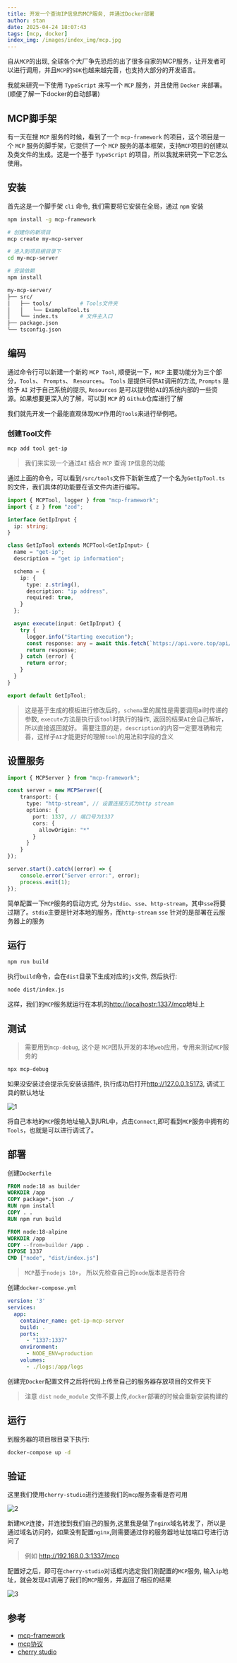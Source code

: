 ```yaml
---
title: 开发一个查询IP信息的MCP服务, 并通过Docker部署
author: stan
date: 2025-04-24 18:07:43
tags: [mcp, docker]
index_img: /images/index_img/mcp.jpg
---
```


自从`MCP`的出现, 全球各个大厂争先恐后的出了很多自家的MCP服务，让开发者可以进行调用，并且`MCP`的`SDK`也越来越完善，也支持大部分的开发语言。

我就来研究一下使用 `TypeScript` 来写一个 `MCP` 服务，并且使用 `Docker` 来部署。(顺便了解一下docker的自动部署)

## MCP脚手架

有一天在搜 `MCP` 服务的时候，看到了一个  `mcp-framework` 的项目，这个项目是一个 `MCP` 服务的脚手架，它提供了一个 `MCP` 服务的基本框架，支持`MCP`项目的创建以及类文件的生成。这是一个基于 `TypeScript` 的项目，所以我就来研究一下它怎么使用。

## 安装
首先这是一个脚手架 `cli` 命令, 我们需要将它安装在全局，通过 `npm` 安装

```bash
npm install -g mcp-framework

# 创建你的新项目
mcp create my-mcp-server

# 进入到项目根目录下
cd my-mcp-server

# 安装依赖
npm install
```

```bash
my-mcp-server/
├── src/
│   ├── tools/         # Tools文件夹
│   │   └── ExampleTool.ts
│   └── index.ts       # 文件主入口
├── package.json
└── tsconfig.json
```

## 编码

通过命令行可以新建一个新的 `MCP Tool`, 顺便说一下，`MCP` 主要功能分为三个部分，`Tools`、 `Prompts`、 `Resources`。
`Tools` 是提供可供`AI`调用的方法, `Prompts` 是给予 `AI` 对于自己系统的提示, `Resources` 是可以提供给`AI`的系统内部的一些资源。如果想要更深入的了解，可以到 `MCP` 的 `Github`仓库进行了解

我们就先开发一个最能直观体现`MCP`作用的`Tools`来进行举例吧。

### 创建Tool文件

```bash
mcp add tool get-ip 
```

> 我们来实现一个通过`AI` 结合 `MCP` 查询 `IP`信息的功能

通过上面的命令，可以看到`/src/tools`文件下新新生成了一个名为`GetIpTool.ts`的文件，我们具体的功能要在该文件内进行编写。

```typescript
import { MCPTool, logger } from "mcp-framework";
import { z } from "zod";

interface GetIpInput {
  ip: string;
}

class GetIpTool extends MCPTool<GetIpInput> {
  name = "get-ip";
  description = "get ip information";

  schema = {
    ip: {
      type: z.string(),
      description: "ip address",
      required: true,
    }
  };

  async execute(input: GetIpInput) {
    try {
      logger.info("Starting execution");
      const response: any = await this.fetch(`https://api.vore.top/api/IPdata?ip=${input.ip}`);
      return response;
    } catch (error) {
      return error; 
    }
  }
}

export default GetIpTool;
```

> 这是基于生成的模板进行修改后的，`schema`里的属性是需要调用ai时传递的参数, `execute`方法是执行该`tool`时执行的操作, 返回的结果`AI`会自己解析，所以直接返回就好。
> 需要注意的是，`description`的内容一定要准确和完善，这样子`AI`才能更好的理解`tool`的用法和字段的含义

## 设置服务

```typescript
import { MCPServer } from "mcp-framework";

const server = new MCPServer({
    transport: {
      type: "http-stream", // 设置连接方式为http stream
      options: {
        port: 1337, // 端口号为1337
        cors: {
          allowOrigin: "*"
        }
      }
    }
});

server.start().catch((error) => {
    console.error("Server error:", error);
    process.exit(1);
});

```

简单配置一下`MCP`服务的启动方式, 分为`stdio`、`sse`、`http-stream`，其中`sse`将要过期了。`stdio`主要是针对本地的服务，而`http-stream` `sse` 针对的是部署在云服务器上的服务

## 运行

```bash
npm run build

```

执行`build`命令，会在`dist`目录下生成对应的`js`文件, 然后执行:

```bash
node dist/index.js 
```

这样，我们的`MCP`服务就运行在本机的<http://localhostr:1337/mcp>地址上

## 测试

> 需要用到`mcp-debug`, 这个是 `MCP`团队开发的本地`web`应用，专用来测试`MCP`服务的

```bash
npx mcp-debug
```

如果没安装过会提示先安装该插件, 执行成功后打开<http://127.0.0.1:5173>, 调试工具的默认地址

![1](/images/mcp/1.jpg)

将自己本地的`MCP`服务地址输入到URL中，点击`Connect`,即可看到`MCP`服务中拥有的`Tools`，也就是可以进行调试了。

## 部署

创建`Dockerfile`

```Dockerfile
FROM node:18 as builder
WORKDIR /app
COPY package*.json ./
RUN npm install
COPY . .
RUN npm run build

FROM node:18-alpine
WORKDIR /app
COPY --from=builder /app .
EXPOSE 1337
CMD ["node", "dist/index.js"]
```

> `MCP`基于`nodejs 18+`， 所以先检查自己的`node`版本是否符合

创建`docker-compose.yml`

```yml
version: '3'
services:
  app:
    container_name: get-ip-mcp-server
    build: .
    ports:
      - "1337:1337"
    environment:
      - NODE_ENV=production
    volumes:
      - ./logs:/app/logs
```

创建完`Docker`配置文件之后将代码上传至自己的服务器存放项目的文件夹下

> 注意 `dist` `node_module` 文件不要上传,`docker`部署的时候会重新安装构建的

## 运行

到服务器的项目根目录下执行:
```bash
docker-compose up -d
```

## 验证

这里我们使用`cherry-studio`进行连接我们的`mcp`服务查看是否可用

![2](/images/mcp/2.jpg)

新建`MCP`连接，并连接到我们自己的服务,这里我是做了`nginx`域名转发了，所以是通过域名访问的，如果没有配置`nginx`,则需要通过你的服务器地址加端口号进行访问了

> 例如 <http://192.168.0.3:1337/mcp>

配置好之后，即可在`cherry-studio`对话框内选定我们刚配置的`MCP`服务, 输入`ip`地址，就会发现`AI`调用了我们的`MCP`服务，并返回了相应的结果

![3](/images/mcp/3.jpg)

## 参考

- [mcp-framework](https://mcp-framework.com/)
- [mcp协议](https://modelcontextprotocol.io/)
- [cherry studio](https://github.com/CherryHQ/cherry-studio)
